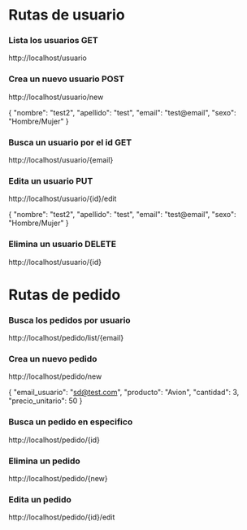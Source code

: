 # Rutas de usuario
### Lista los usuarios GET
http://localhost/usuario
### Crea un nuevo usuario POST
http://localhost/usuario/new

{
    "nombre": "test2",
    "apellido": "test",
    "email": "test@email",
    "sexo": "Hombre/Mujer"
}

### Busca un usuario por el id GET
http://localhost/usuario/{email}
### Edita un usuario PUT
http://localhost/usuario/{id}/edit

{
    "nombre": "test2",
    "apellido": "test",
    "email": "test@email",
    "sexo": "Hombre/Mujer"
}

### Elimina un usuario DELETE
http://localhost/usuario/{id}

# Rutas de pedido
### Busca los pedidos por usuario 
http://localhost/pedido/list/{email}
### Crea un nuevo pedido
http://localhost/pedido/new

{
    "email_usuario": "sd@test.com",
    "producto": "Avion",
    "cantidad": 3,
    "precio_unitario": 50
}

### Busca un pedido en especifico
http://localhost/pedido/{id}
### Elimina un pedido
http://localhost/pedido/{new}
### Edita un pedido
http://localhost/pedido/{id}/edit
